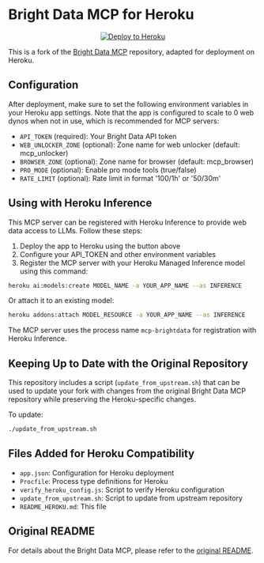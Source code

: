 # Bright Data MCP for Heroku

<p align="center">
  <a href="https://heroku.com/deploy?template=https://github.com/dsouza-anush/brightdata-mcp-heroku">
    <img src="https://www.herokucdn.com/deploy/button.svg" alt="Deploy to Heroku">
  </a>
</p>

This is a fork of the [Bright Data MCP](https://github.com/brightdata/brightdata-mcp) repository, adapted for deployment on Heroku.

## Configuration

After deployment, make sure to set the following environment variables in your Heroku app settings. Note that the app is configured to scale to 0 web dynos when not in use, which is recommended for MCP servers:

- `API_TOKEN` (required): Your Bright Data API token
- `WEB_UNLOCKER_ZONE` (optional): Zone name for web unlocker (default: mcp_unlocker)
- `BROWSER_ZONE` (optional): Zone name for browser (default: mcp_browser)
- `PRO_MODE` (optional): Enable pro mode tools (true/false)
- `RATE_LIMIT` (optional): Rate limit in format '100/1h' or '50/30m'

## Using with Heroku Inference

This MCP server can be registered with Heroku Inference to provide web data access to LLMs. Follow these steps:

1. Deploy the app to Heroku using the button above
2. Configure your API_TOKEN and other environment variables
3. Register the MCP server with your Heroku Managed Inference model using this command:

```bash
heroku ai:models:create MODEL_NAME -a YOUR_APP_NAME --as INFERENCE
```

Or attach it to an existing model:

```bash
heroku addons:attach MODEL_RESOURCE -a YOUR_APP_NAME --as INFERENCE
```

The MCP server uses the process name `mcp-brightdata` for registration with Heroku Inference.

## Keeping Up to Date with the Original Repository

This repository includes a script (`update_from_upstream.sh`) that can be used to update your fork with changes from the original Bright Data MCP repository while preserving the Heroku-specific changes.

To update:

```bash
./update_from_upstream.sh
```

## Files Added for Heroku Compatibility

- `app.json`: Configuration for Heroku deployment
- `Procfile`: Process type definitions for Heroku
- `verify_heroku_config.js`: Script to verify Heroku configuration
- `update_from_upstream.sh`: Script to update from upstream repository
- `README_HEROKU.md`: This file

## Original README

For details about the Bright Data MCP, please refer to the [original README](README.md).